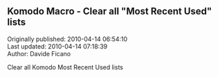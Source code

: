 ## Komodo Macro - Clear all "Most Recent Used" lists  
Originally published: 2010-04-14 06:54:10  
Last updated: 2010-04-14 07:18:39  
Author: Davide Ficano  
  
Clear all Komodo Most Recent Used lists